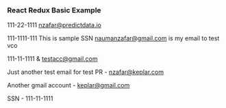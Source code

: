 ### React Redux Basic Example

111-22-1111
nzafar@predictdata.io

111-1111-111 This is sample SSN
naumanzafar@gmail.com is my email to test vco

111-11-1111 & testacc@gmail.com

Just another test email for test PR - nzafar@keplar.com

Another gmail account - keplar@gmail.com

SSN - 111-11-1111
